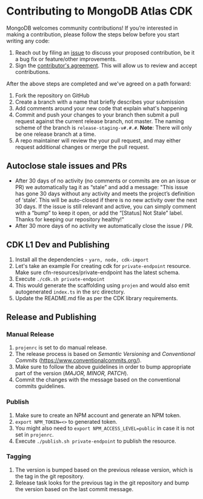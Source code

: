 # Contributing to MongoDB Atlas CDK
MongoDB welcomes community contributions! If you’re interested in making a contribution, please follow the steps below before you start writing any code:

1. Reach out by filing an [issue](https://github.com/mongodb/mongodbatlas-cloudformation-resources/issues) to discuss your proposed contribution, be it a bug fix or feature/other improvements.
1. Sign the [contributor's agreement](http://www.mongodb.com/contributor). This will allow us to review and accept contributions.

After the above steps are completed and we've agreed on a path forward:
1. Fork the repository on GitHub
2. Create a branch with a name that briefly describes your submission
3. Add comments around your new code that explain what's happening
4. Commit and push your changes to your branch then submit a pull request against the current release branch, not master. The naming scheme of the branch is `release-staging-v#.#.#`. **Note**: There will only be one release branch at a time.
5. A repo maintainer will review the your pull request, and may either request additional changes or merge the pull request.

## Autoclose stale issues and PRs
- After 30 days of no activity (no comments or commits are on an issue or PR) we automatically tag it as “stale” and add a message: "This issue has gone 30 days without any activity and meets the project’s definition of ‘stale’. This will be auto-closed if there is no new activity over the next 30 days. If the issue is still relevant and active, you can simply comment with a “bump” to keep it open, or add the “[Status] Not Stale” label. Thanks for keeping our repository healthy!"
- After 30 more days of no activity we automatically close the issue / PR.

## CDK L1 Dev and Publishing
1. Install all the dependencies - `yarn, node, cdk-import`
2. Let's take an example For creating cdk for `private-endpoint` resource.
   Make sure cfn-resources/private-endpoint has the latest schema.
3. Execute `./cdk.sh private-endpoint`
4. This would generate the scaffolding using `projen` and
   would also emit autogenerated `index.ts` in the src directory.
5. Update the README.md file as per the CDK library requirements.

## Release and Publishing
### Manual Release
1. `projenrc` is set to do manual release.
2. The release process is based on *Semantic Versioning* and *Conventional Commits* (https://www.conventionalcommits.org/).
3. Make sure to follow the above guidelines in order to bump appropriate part of the version (*MAJOR, MINOR, PATCH*).
4. Commit the changes with the message based on the conventional commits guidelines.

### Publish
1. Make sure to create an NPM account and generate an NPM token.
2. `export NPM_TOKEN=<>` to generated token.
3. You might also need to `export NPM_ACCESS_LEVEL=public` in case it is not set in `projenrc`.
4. Execute `./publish.sh private-endpoint` to publish the resource.

### Tagging
1. The version is bumped based on the previous release version, which is the tag in the git repository.
2. Release task looks for the previous tag in the git repository and bump the version based on the last commit message.
